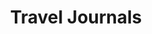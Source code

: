 ---
title: Travel Journals
menu:
  sidebar:
    name: Travel Journals
    identifier: travel-journals
    weight: 200
---